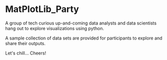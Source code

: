 # MatPlotLib_Party
A group of tech curious up-and-coming data analysts and data scientists hang out to explore visualizations using python.

A sample collection of data sets are provided for participants to explore and share their outputs.

Let's chill...
Cheers!
